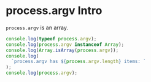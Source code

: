 # process.argv Intro

`process.argv` is an array.

```javascript
console.log(typeof process.argv);
console.log(process.argv instanceof Array);
console.log(Array.isArray(process.argv));
console.log(
  `process.argv has ${process.argv.length} items: `
);
console.log(process.argv);
```
